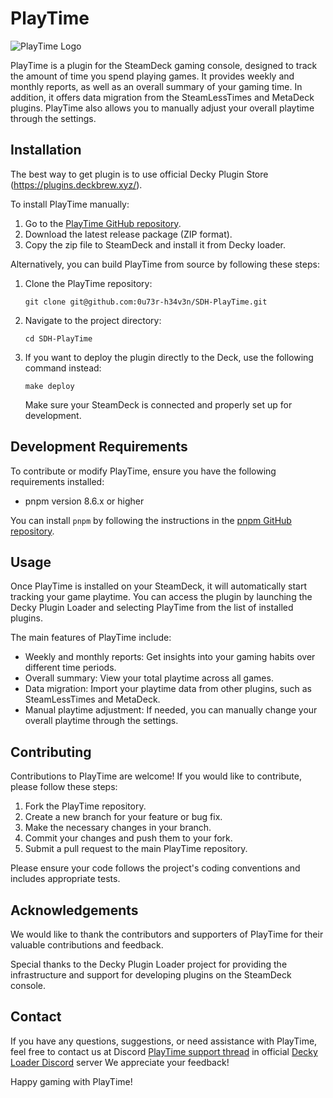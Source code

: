 # PlayTime

![PlayTime Logo](assets/image.png)

PlayTime is a plugin for the SteamDeck gaming console, designed to track the amount of time you spend playing games. It provides weekly and monthly reports, as well as an overall summary of your gaming time. In addition, it offers data migration from the SteamLessTimes and MetaDeck plugins. PlayTime also allows you to manually adjust your overall playtime through the settings.

## Installation

The best way to get plugin is to use official Decky Plugin Store (https://plugins.deckbrew.xyz/).

To install PlayTime manually:

1. Go to the [PlayTime GitHub repository](https://github.com/your-username/PlayTime).
2. Download the latest release package (ZIP format).
3. Copy the zip file to SteamDeck and install it from Decky loader.

Alternatively, you can build PlayTime from source by following these steps:

1. Clone the PlayTime repository:
   ```shell
   git clone git@github.com:0u73r-h34v3n/SDH-PlayTime.git
   ```

2. Navigate to the project directory:
   ```shell
   cd SDH-PlayTime
   ```

3. If you want to deploy the plugin directly to the Deck, use the following command instead:
   ```shell
   make deploy
   ```

   Make sure your SteamDeck is connected and properly set up for development.

## Development Requirements

To contribute or modify PlayTime, ensure you have the following requirements installed:

* pnpm version 8.6.x or higher

You can install `pnpm` by following the instructions in the [pnpm GitHub repository](https://github.com/pnpm/pnpm).

## Usage

Once PlayTime is installed on your SteamDeck, it will automatically start tracking your game playtime. You can access the plugin by launching the Decky Plugin Loader and selecting PlayTime from the list of installed plugins.

The main features of PlayTime include:

* Weekly and monthly reports: Get insights into your gaming habits over different time periods.
* Overall summary: View your total playtime across all games.
* Data migration: Import your playtime data from other plugins, such as SteamLessTimes and MetaDeck.
* Manual playtime adjustment: If needed, you can manually change your overall playtime through the settings.

## Contributing

Contributions to PlayTime are welcome! If you would like to contribute, please follow these steps:

1. Fork the PlayTime repository.
2. Create a new branch for your feature or bug fix.
3. Make the necessary changes in your branch.
4. Commit your changes and push them to your fork.
5. Submit a pull request to the main PlayTime repository.

Please ensure your code follows the project's coding conventions and includes appropriate tests.

## Acknowledgements

We would like to thank the contributors and supporters of PlayTime for their valuable contributions and feedback.

Special thanks to the Decky Plugin Loader project for providing the infrastructure and support for developing plugins on the SteamDeck console.

## Contact

If you have any questions, suggestions, or need assistance with PlayTime, feel free to contact us at 
Discord [PlayTime support thread](https://discord.com/channels/960281551428522045/1087800823846813716) in official [Decky Loader 
Discord](https://discord.com/invite/U88fbeHyzt) server
We appreciate your feedback!

Happy gaming with PlayTime!
